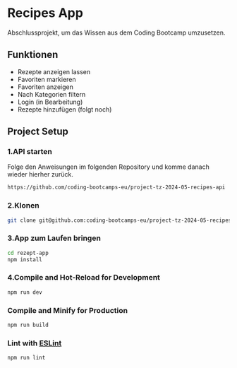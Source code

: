 # Recipes App 

Abschlussprojekt, um das Wissen aus dem Coding Bootcamp umzusetzen.

## Funktionen

- Rezepte anzeigen lassen 
- Favoriten markieren
- Favoriten anzeigen 
- Nach Kategorien filtern  
- Login (in Bearbeitung)
- Rezepte hinzufügen (folgt noch)  

## Project Setup

### 1.API starten 
Folge den Anweisungen im folgenden Repository und komme danach wieder hierher zurück. 
```sh
https://github.com/coding-bootcamps-eu/project-tz-2024-05-recipes-api
```

### 2.Klonen
```sh
git clone git@github.com:coding-bootcamps-eu/project-tz-2024-05-recipes rezept-app
```

### 3.App zum Laufen bringen
```sh
cd rezept-app
npm install
```

### 4.Compile and Hot-Reload for Development

```sh
npm run dev
```

### Compile and Minify for Production

```sh
npm run build
```

### Lint with [ESLint](https://eslint.org/)

```sh
npm run lint
```
